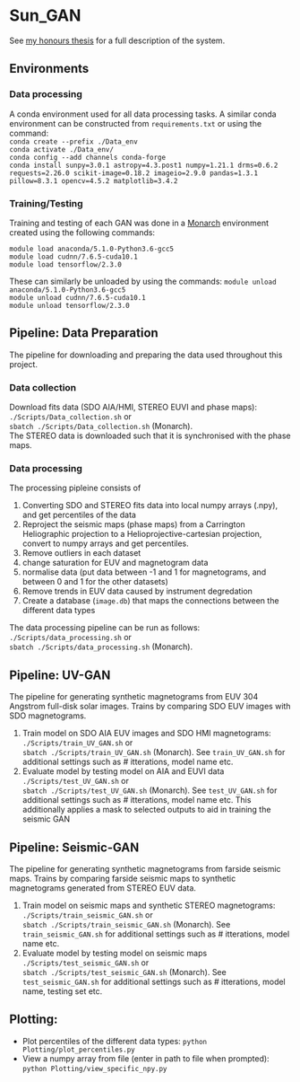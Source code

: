 # Sun_GAN
See 
[my honours thesis](https://github.com/chemron/honours_thesis/blob/master/thesis.pdf)
for a full description of the system. 

## Environments
### Data processing
A conda environment used for all data processing tasks. A similar conda
environment can be constructed from `requirements.txt` or using the command:  
`conda create --prefix ./Data_env`  
`conda activate ./Data_env/`  
`conda config --add channels conda-forge`  
`conda install sunpy=3.0.1 astropy=4.3.post1 numpy=1.21.1 drms=0.6.2
requests=2.26.0 scikit-image=0.18.2 imageio=2.9.0 pandas=1.3.1 pillow=8.3.1
opencv=4.5.2 matplotlib=3.4.2`  


### Training/Testing
Training and testing of each GAN was done in a
[Monarch](https://docs.monarch.erc.monash.edu/) environment created using the
following commands:  

`module load anaconda/5.1.0-Python3.6-gcc5`  
`module load cudnn/7.6.5-cuda10.1`  
`module load tensorflow/2.3.0`  

These can similarly be unloaded by using the commands:
`module unload anaconda/5.1.0-Python3.6-gcc5`  
`module unload cudnn/7.6.5-cuda10.1`  
`module unload tensorflow/2.3.0`  

## Pipeline: Data Preparation
The pipeline for downloading and preparing the data used throughout this project.
### Data collection
Download fits data (SDO AIA/HMI, STEREO EUVI and phase maps):  
  `./Scripts/Data_collection.sh` or  
  `sbatch ./Scripts/Data_collection.sh` (Monarch).  
The STEREO data is downloaded such that it is synchronised with the phase maps.

### Data processing
The processing pipleine consists of
1. Converting SDO and STEREO fits data into local numpy arrays (.npy), and get
   percentiles of the data
2. Reproject the seismic maps (phase maps) from a Carrington Heliographic
   projection to a Helioprojective-cartesian projection, convert to numpy arrays
   and get percentiles.
3. Remove outliers in each dataset
4. change saturation for EUV and magnetogram data
5. normalise data (put data between -1 and 1 for magnetograms, and between 0 and
   1 for the other datasets)
6. Remove trends in EUV data caused by instrument degredation
7. Create a database (`image.db`) that maps the connections between the different
   data types  

The data processing pipeline can be run as follows:
`./Scripts/data_processing.sh` or   
`sbatch ./Scripts/data_processing.sh` (Monarch).  

## Pipeline: UV-GAN
The pipeline for generating synthetic magnetograms from EUV 304 Angstrom full-disk solar
images. Trains by comparing SDO EUV images with SDO magnetograms.
1. Train model on SDO AIA EUV images and SDO HMI magnetograms:  
   `./Scripts/train_UV_GAN.sh` or   
   `sbatch ./Scripts/train_UV_GAN.sh` (Monarch). See `train_UV_GAN.sh` for
   additional settings such as # itterations, model name etc.
2. Evaluate model by testing model on AIA and EUVI data
   `./Scripts/test_UV_GAN.sh` or   
   `sbatch ./Scripts/test_UV_GAN.sh` (Monarch). See `test_UV_GAN.sh` for
   additional settings such as # itterations, model name etc. This additionally
   applies a mask to selected outputs to aid in training the seismic GAN

## Pipeline: Seismic-GAN
The pipeline for generating synthetic magnetograms from farside seismic maps.
Trains by comparing farside seismic maps to synthetic magnetograms generated
from STEREO EUV data.
1. Train model on seismic maps and synthetic STEREO magnetograms:  
   `./Scripts/train_seismic_GAN.sh` or   
   `sbatch ./Scripts/train_seismic_GAN.sh` (Monarch). See `train_seismic_GAN.sh` for
   additional settings such as # itterations, model name etc.
2. Evaluate model by testing model on seismic maps
   `./Scripts/test_seismic_GAN.sh` or   
   `sbatch ./Scripts/test_seismic_GAN.sh` (Monarch). See `test_seismic_GAN.sh` for
   additional settings such as # itterations, model name, testing set etc.

## Plotting:
- Plot percentiles of the different data types: 
   `python Plotting/plot_percentiles.py`  
- View a numpy array from file (enter in path to file when prompted): 
   `python Plotting/view_specific_npy.py`  
